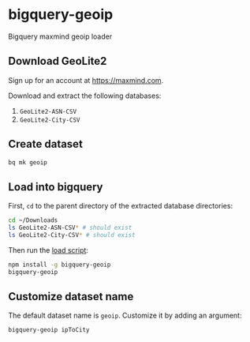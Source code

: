 # bigquery-geoip

Bigquery maxmind geoip loader

## Download GeoLite2

Sign up for an account at <https://maxmind.com>.

Download and extract the following databases:

1. `GeoLite2-ASN-CSV`
2. `GeoLite2-City-CSV`

## Create dataset

```bash
bq mk geoip
```

## Load into bigquery

First, `cd` to the parent directory of the extracted database directories:

```bash
cd ~/Downloads
ls GeoLite2-ASN-CSV* # should exist
ls GeoLite2-City-CSV* # should exist
```

Then run the [load script](bin/load):

```bash
npm install -g bigquery-geoip
bigquery-geoip
```

## Customize dataset name

The default dataset name is `geoip`. Customize it by adding an argument:

```bash
bigquery-geoip ipToCity
```

